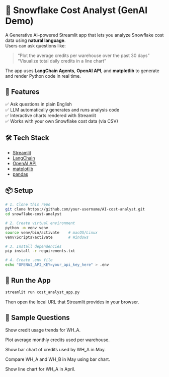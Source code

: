 # 🧠 Snowflake Cost Analyst (GenAI Demo)

A Generative AI–powered Streamlit app that lets you analyze Snowflake cost data using **natural language**.  
Users can ask questions like:

> “Plot the average credits per warehouse over the past 30 days”  
> “Visualize total daily credits in a line chart”

The app uses **LangChain Agents**, **OpenAI API**, and **matplotlib** to generate and render Python code in real time.


## 🚀 Features

✅ Ask questions in plain English  
✅ LLM automatically generates and runs analysis code  
✅ Interactive charts rendered with Streamlit  
✅ Works with your own Snowflake cost data (via CSV)


## 🛠️ Tech Stack

- [Streamlit](https://streamlit.io/)
- [LangChain](https://www.langchain.com/)
- [OpenAI API](https://platform.openai.com/)
- [matplotlib](https://matplotlib.org/)
- [pandas](https://pandas.pydata.org/)


## 📦 Setup

```bash
# 1. Clone this repo
git clone https://github.com/your-username/AI-cost-analyst.git
cd snowflake-cost-analyst

# 2. Create virtual environment
python -m venv venv
source venv/bin/activate    # macOS/Linux
venv\Scripts\activate       # Windows

# 3. Install dependencies
pip install -r requirements.txt

# 4. Create .env file
echo "OPENAI_API_KEY=your_api_key_here" > .env
```

## 🧪 Run the App

```bash
streamlit run cost_analyst_app.py
```

Then open the local URL that Streamlit provides in your browser.

## 📌 Sample Questions

Show credit usage trends for WH_A.

Plot average monthly credits used per warehouse.

Show bar chart of credits used by WH_A in May.

Compare WH_A and WH_B in May using bar chart.

Show line chart for WH_A in April.





